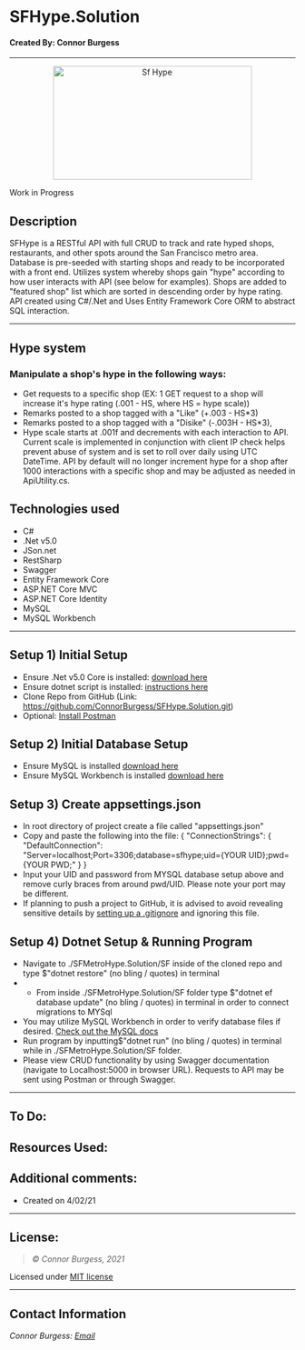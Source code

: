 # SFHype.Solution
#### Created By: Connor Burgess 
* * *
<p align="center"><img src="" alt="Sf Hype"
	title="SF Hype" width="350" height="200"></p>

Work in Progress

## Description  
SFHype is a RESTful API with full CRUD to track and rate hyped shops, restaurants, and other spots around the San Francisco metro area. Database is pre-seeded with starting shops and ready to be incorporated with a front end. Utilizes system whereby shops gain "hype" according to how user interacts with API (see below for examples). Shops are added to "featured shop" list which are sorted in descending order by hype rating. API created using C#/.Net and Uses Entity Framework Core ORM to abstract SQL interaction. 
* * *

## Hype system
### Manipulate a shop's hype in the following ways:
* Get requests to a specific shop (EX: 1 GET request to a shop will increase it's hype rating (.001 - HS, where HS = hype scale))
* Remarks posted to a shop tagged with a "Like" (+.003 - HS*3)
* Remarks posted to a shop tagged with a "Disike" (-.003H - HS*3),
* Hype scale starts at .001f and decrements with each interaction to API. Current scale is implemented in conjunction with client IP check helps prevent abuse of system and is set to roll over daily using UTC DateTime. API by default will no longer increment hype for a shop after 1000 interactions with a specific shop and may be adjusted as needed in ApiUtility.cs. 

## Technologies used
* C#
* .Net v5.0
* JSon.net
* RestSharp
* Swagger
* Entity Framework Core
* ASP.NET Core MVC
* ASP.NET Core Identity
* MySQL
* MySQL Workbench

* * *
## Setup 1) Initial Setup
* Ensure .Net v5.0 Core is installed: [download here](https://dotnet.microsoft.com/download/dotnet/5.0)
* Ensure dotnet script is installed: [instructions here](https://github.com/filipw/dotnet-script)
* Clone Repo from GitHub (Link: https://github.com/ConnorBurgess/SFHype.Solution.git)
* Optional: [Install Postman](https://www.postman.com/)

## Setup 2) Initial Database Setup
* Ensure MySQL is installed [download here](https://www.mysql.com/)
* Ensure MySQL Workbench is installed [download here](https://www.mysql.com/products/workbench/)

## Setup 3) Create appsettings.json
* In root directory of project create a file called "appsettings.json"
* Copy and paste the following into the file:
{
  "ConnectionStrings": {
    "DefaultConnection": "Server=localhost;Port=3306;database=sfhype;uid={YOUR UID};pwd={YOUR PWD;"
  }
}
* Input your UID and password from MYSQL database setup above and remove curly braces from around pwd/UID. Please note your port may be different.
* If planning to push a project to GitHub, it is advised to avoid revealing sensitive details by [setting up a .gitignore](https://docs.github.com/en/github/using-git/ignoring-files) and ignoring this file.


## Setup 4) Dotnet Setup & Running Program
* Navigate to ./SFMetroHype.Solution/SF inside of the cloned repo and type $"dotnet restore" (no bling / quotes) in terminal
* * From inside ./SFMetroHype.Solution/SF folder type $"dotnet ef database update" (no bling / quotes) in terminal in order to connect migrations to MYSql
* You may utilize MySQL Workbench in order to verify database files if desired. [Check out the MySQL docs](https://dev.mysql.com/doc/workbench/en/wb-sql-editor-navigator.html)
* Run program by inputting$"dotnet run" (no bling / quotes) in terminal while in ./SFMetroHype.Solution/SF folder.
* Please view CRUD functionality by using Swagger documentation (navigate to Localhost:5000 in browser URL). Requests to API may be sent using Postman or through Swagger.
* * *

## To Do:

## Resources Used:


## Additional comments:
* Created on 4/02/21  
* * *

## License:
> *&copy; Connor Burgess, 2021*

Licensed under [MIT license](https://mit-license.org/)

* * *

## Contact Information
_Connor Burgess: [Email](connorburgesscodes@gmail.com)_